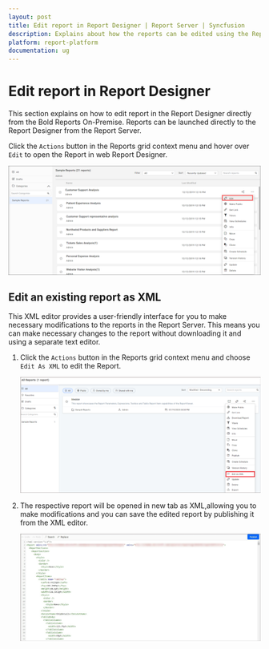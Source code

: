 ```yaml
---
layout: post
title: Edit report in Report Designer | Report Server | Syncfusion
description: Explains about how the reports can be edited using the Report Designer directly from the Bold Reports On-Premise.
platform: report-platform
documentation: ug
---
```


# Edit report in Report Designer

This section explains on how to edit report in the Report Designer directly from the Bold Reports On-Premise. Reports can be launched directly to the Report Designer from the Report Server.

Click the `Actions` button in the Reports grid context menu and hover over `Edit` to open the Report in web Report Designer.

![Edit report in Report Designer](/static/assets/on-premise/images/manage-content/manage-reports/open-in-Report-designer.png)

## Edit an existing report as XML

This XML editor provides a user-friendly interface for you to make necessary modifications to the reports in  the Report Server. This means you can make necessary changes to the report without downloading it and using a separate text editor.

1. Click the `Actions` button in the Reports grid context menu and choose `Edit As XML` to edit the Report.

    ![Edit report in XML](/static/assets/on-premise/images/manage-content/manage-reports/edit-report-xml.png)

2. The respective report will be opened in new tab as XML,allowing you to make modifications and you can save the edited report by publishing it from the XML editor.

    ![Edit report XML View](/static/assets/on-premise/images/manage-content/manage-reports/edit-report-xml-view.png)
